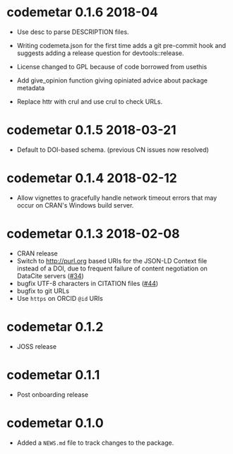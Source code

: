 # codemetar 0.1.6 2018-04

* Use desc to parse DESCRIPTION files.

* Writing codemeta.json for the first time adds a git pre-commit hook and suggests adding a release question for devtools::release.

* License changed to GPL because of code borrowed from usethis

* Add give_opinion function giving opiniated advice about package metadata

* Replace httr with crul and use crul to check URLs.

# codemetar 0.1.5 2018-03-21

* Default to DOI-based schema. (previous CN issues now resolved)

# codemetar 0.1.4 2018-02-12

* Allow vignettes to gracefully handle network timeout errors that
  may occur on CRAN's Windows build server.

# codemetar 0.1.3 2018-02-08

* CRAN release
* Switch to <http://purl.org> based URIs for the JSON-LD 
  Context file instead of a DOI, due to frequent failure
  of content negotiation on DataCite servers
  ([#34](https://github.com/ropensci/codemetar/issues/34))
* bugfix UTF-8 characters in CITATION files 
  ([#44](https://github.com/ropensci/codemetar/issues/44))
* bugfix to git URLs
* Use `https` on ORCID `@id` URIs

# codemetar 0.1.2

* JOSS release

# codemetar 0.1.1

* Post onboarding release

# codemetar 0.1.0

* Added a `NEWS.md` file to track changes to the package.



